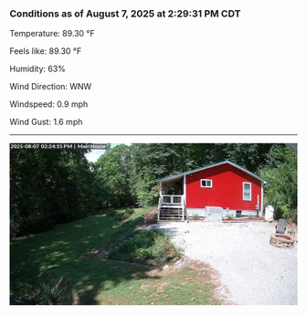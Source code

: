 ### Conditions as of August 7, 2025 at 2:29:31 PM CDT 

Temperature: 89.30 &deg;F

Feels like: 89.30 &deg;F

Humidity: 63%

Wind Direction: WNW

Windspeed: 0.9 mph

Wind Gust: 1.6 mph

---

<img src="./images/latest.jpeg"/>

